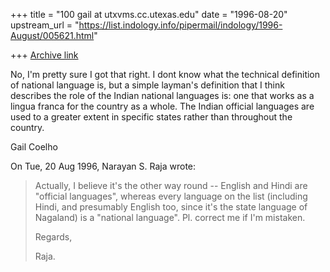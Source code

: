 +++
title = "100 gail at utxvms.cc.utexas.edu"
date = "1996-08-20"
upstream_url = "https://list.indology.info/pipermail/indology/1996-August/005621.html"

+++
[Archive link](https://list.indology.info/pipermail/indology/1996-August/005621.html)


No, I'm pretty sure I got that right. I dont know what the technical
definition of national language is,  but a simple layman's definition that I
think describes the role of the Indian national languages is: one that
works as a lingua franca for the country as a whole. The Indian official
languages are used to a greater extent in specific states rather than
throughout the country. 

Gail Coelho

On Tue, 20 Aug 1996, Narayan S. Raja wrote:

> Actually, I believe it's the other way
> round -- English and Hindi are
> "official languages", whereas every
> language on the list (including Hindi,
> and presumably English too, since
> it's the state language of Nagaland)
> is a "national language".  Pl. correct
> me if I'm mistaken.
> 
> Regards,
> 
> 
> Raja.
> 
> 
> 




